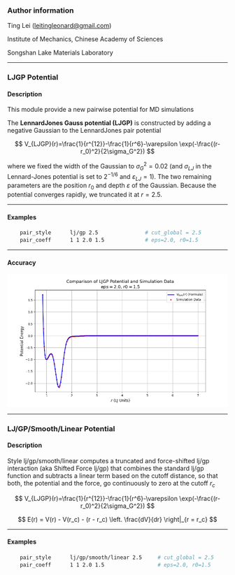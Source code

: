 ### Author information

Ting Lei (<leitingleonard@gmail.com>)

Institute of Mechanics, Chinese Academy of Sciences

Songshan Lake Materials Laboratory

----

### LJGP Potential

#### Description

This module provide a new pairwise potential for MD simulations

The **LennardJones Gauss potential (LJGP)** is constructed by adding a negative Gaussian to the LennardJones pair potential

$$
V_{LJGP}(r)=\frac{1}{r^{12}}-\frac{1}{r^6}-\varepsilon \exp(-\frac{(r-r_0)^2}{2\sigma_G^2})
$$

where we fixed the width of the Gaussian to $\sigma_G^2=0.02$  (and $\sigma_{LJ}$ in the  Lennard-Jones potential is set to $2^{-1/6}$ and $\varepsilon_{LJ}=1$). The two remaining parameters are the position $r_0$ and depth $\varepsilon$ of the Gaussian. Because the potential converges rapidly, we truncated it at $r=2.5$.

----

#### Examples

```bash
    pair_style      lj/gp 2.5               # cut_global = 2.5
    pair_coeff      1 1 2.0 1.5             # eps=2.0, r0=1.5
```

----

#### Accuracy

![compare](compare.png)

----

### LJ/GP/Smooth/Linear Potential

#### Description

Style lj/gp/smooth/linear computes a truncated and force-shifted lj/gp interaction (aka Shifted Force lj/gp) that combines the standard lj/gp function and subtracts a linear term based on the cutoff distance, so that both, the potential and the force, go continuously to zero at the cutoff $r_c$

$$
V_{LJGP}(r)=\frac{1}{r^{12}}-\frac{1}{r^6}-\varepsilon \exp(-\frac{(r-r_0)^2}{2\sigma_G^2})
$$

$$
E(r) = V(r) - V(r_c) - (r - r_c) \left. \frac{dV}{dr} \right|_{r = r_c}
$$

----

#### Examples

```bash
    pair_style      lj/gp/smooth/linear 2.5     # cut_global = 2.5
    pair_coeff      1 1 2.0 1.5                 # eps=2.0, r0=1.5
```